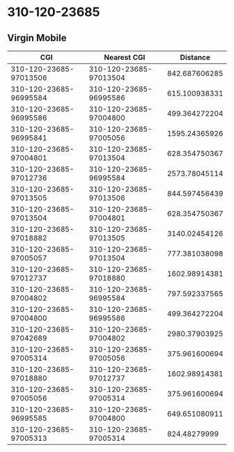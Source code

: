 # 310-120-23685
## Virgin Mobile


| CGI | Nearest CGI | Distance |
|-----|-------------|----------|
| 310-120-23685-97013506 | 310-120-23685-97013504 | 842.687606285 |
| 310-120-23685-96995584 | 310-120-23685-96995586 | 615.100938331 |
| 310-120-23685-96995586 | 310-120-23685-97004800 | 499.364272204 |
| 310-120-23685-96995841 | 310-120-23685-97005056 | 1595.24365926 |
| 310-120-23685-97004801 | 310-120-23685-97013504 | 628.354750367 |
| 310-120-23685-97012736 | 310-120-23685-96995584 | 2573.78045114 |
| 310-120-23685-97013505 | 310-120-23685-97013506 | 844.597456439 |
| 310-120-23685-97013504 | 310-120-23685-97004801 | 628.354750367 |
| 310-120-23685-97018882 | 310-120-23685-97013505 | 3140.02454126 |
| 310-120-23685-97005057 | 310-120-23685-97013504 | 777.381038098 |
| 310-120-23685-97012737 | 310-120-23685-97018880 | 1602.98914381 |
| 310-120-23685-97004802 | 310-120-23685-96995584 | 797.592337565 |
| 310-120-23685-97004800 | 310-120-23685-96995586 | 499.364272204 |
| 310-120-23685-97042689 | 310-120-23685-97004802 | 2980.37903925 |
| 310-120-23685-97005314 | 310-120-23685-97005056 | 375.961600694 |
| 310-120-23685-97018880 | 310-120-23685-97012737 | 1602.98914381 |
| 310-120-23685-97005056 | 310-120-23685-97005314 | 375.961600694 |
| 310-120-23685-96995585 | 310-120-23685-97004800 | 649.651080911 |
| 310-120-23685-97005313 | 310-120-23685-97005314 | 824.48279999 |

